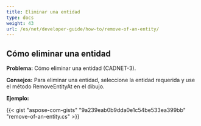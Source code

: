 ```yaml
---
title: Eliminar una entidad
type: docs
weight: 43
url: /es/net/developer-guide/how-to/remove-of-an-entity/
---
```


## **Cómo eliminar una entidad**

**Problema:** Cómo eliminar una entidad (CADNET-3).

**Consejos:** Para eliminar una entidad, seleccione la entidad requerida y use el método RemoveEntityAt en el dibujo.

**Ejemplo:**

{{< gist "aspose-com-gists" "9a239eab0b9dda0e1c54be533ea399bb" "remove-of-an-entity.cs" >}}
